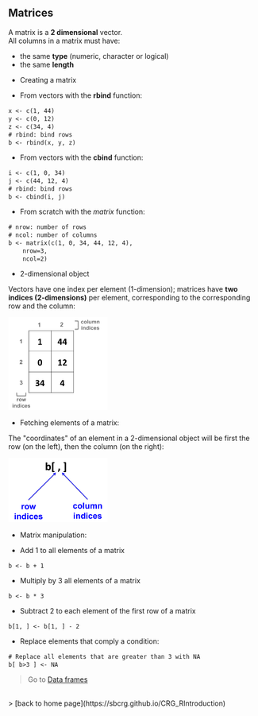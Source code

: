 <h2>Matrices</h2>

A matrix is a **2 dimensional** vector.
<br>
All columns in a matrix must have:
 + the same **type** (numeric, character or logical)
 + the same **length**

* Creating a matrix

 + From vectors with the **rbind** function:

```{r}
x <- c(1, 44)
y <- c(0, 12)
z <- c(34, 4)
# rbind: bind rows
b <- rbind(x, y, z)
```

 + From vectors with the **cbind** function:

```{r}
i <- c(1, 0, 34)
j <- c(44, 12, 4)
# rbind: bind rows
b <- cbind(i, j)
```

 + From scratch with the *matrix* function:

```{r}
# nrow: number of rows
# ncol: number of columns
b <- matrix(c(1, 0, 34, 44, 12, 4), 
	nrow=3,
	ncol=2)
```

* 2-dimensional object

Vectors have one index per element (1-dimension); matrices have **two indices (2-dimensions)** per element, corresponding to the corresponding row and the column:

<img src="matrix_indices.png" alt="rstudio logo" width="200"/>

 + Fetching elements of a matrix:

The "coordinates" of an element in a 2-dimensional object will be first the row (on the left), then the column (on the right):

<img src="matrix_rc.png" alt="rstudio logo" width="200"/>

* Matrix manipulation:

 + Add 1 to all elements of a matrix

```{r}
b <- b + 1
```

 + Multiply by 3 all elements of a matrix

```{r}
b <- b * 3
```

 + Subtract 2 to each element of the first row of a matrix

```{r}
b[1, ] <- b[1, ] - 2
```

 + Replace elements that comply a condition:

```{r}
# Replace all elements that are greater than 3 with NA
b[ b>3 ] <- NA
```

> Go to [Data frames](https://sbcrg.github.io/CRG_RIntroduction/dataframe)
<br>
> [back to home page](https://sbcrg.github.io/CRG_RIntroduction)


